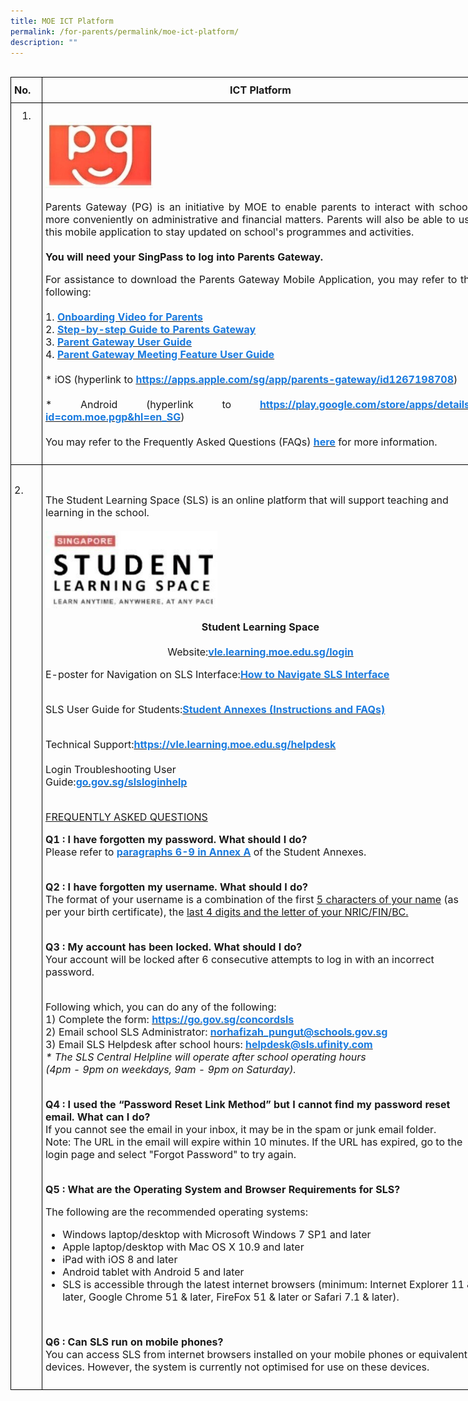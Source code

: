 ```yaml
---
title: MOE ICT Platform
permalink: /for-parents/permalink/moe-ict-platform/
description: ""
---
```

<!--table style for the service providers information -->
<style type="text/css">
.tg  {border-collapse:collapse;border-spacing:0;margin:0px auto;}
.tg td{border-color:black;border-style:solid;border-width:1px;font-family:Arial, sans-serif;font-size:14px;
  overflow:hidden;padding:10px 5px;word-break:normal;}
.tg .tg-info{font-family:inherit;font-size:16px;text-align:left;vertical-align:top}
.tg .tg-title{font-family:inherit;font-size:16px;text-align:left;vertical-align:middle}
</style>
<br>

<!--table grid for the service providers information -->
<table class="tg" style="undefined;table-layout: fixed; width: 750px">
<colgroup>
<col style="width: 50px">
<col style="width: 700px">
</colgroup>

<!--service providers heading -->
<tbody>
<tr>
	<td class="tg-title"><b>No.</b></td>
	<td style="text-align:center;" class="tg-title"><b>ICT Platform</b></td>
</tr>
<tr>
	<td style="text-align:center" class="tg-info">1.</td>
	<td class="tg-title"><br><img src="/images/parents-gateway.jpeg" style="width:25%">
	<p style="text-align:justify">Parents Gateway (PG) is an initiative by MOE to enable parents to interact with schools more conveniently on administrative and financial matters. Parents will also be able to use this mobile application to stay updated on school's programmes and activities.  
<br><br>
<b>You will need your SingPass to log into Parents Gateway.</b>&nbsp;
<br>
</p><p style="text-align:justify">For assistance to download the Parents Gateway Mobile Application, you may refer to the following:
<br><br>
	1. <a href="https://youtu.be/02uYTlYD1P4" target="_blank" rel="noopener noreferrer"><b style="text-decoration:none;color:#1A7BDF">Onboarding Video for Parents</b></a><br>
2.&nbsp;<a href="/files/Step-by-step-Guide-to-Parents-Gateway.pdf" target="_blank" rel="noopener noreferrer"><span style="text-decoration:none;color:#1A7BDF"><b>Step-by-step Guide to Parents Gateway</b></span></a><br>
3.&nbsp;<a href="/files/PG Mobile App User Guide.pdf" target="_blank" rel="noopener noreferrer"><span style="text-decoration:none;color:#1A7BDF"><b>Parent Gateway User Guide</b></span></a><br>
	4.&nbsp;<a href="/files/PG Mobile App Meetings Feature User Guide.pdf" target="_blank" rel="noopener noreferrer"><span style="text-decoration:none;color:#1A7BDF"><b>Parent Gateway Meeting Feature User Guide</b></span></a><br><br>
* iOS (hyperlink to&nbsp;<a href="https://apps.apple.com/sg/app/parents-gateway/id1267198708" target="_blank" rel="noopener noreferrer"><b style="text-decoration:none;color:#1A7BDF">https://apps.apple.com/sg/app/parents-gateway/id1267198708</b></a>)
<br><br>
* Android (hyperlink to <a href="https://play.google.com/store/apps/details?id=com.moe.pgp&amp;hl=en\_SG" target="_blank" rel="noopener noreferrer"><b style="text-decoration:none;color:#1A7BDF">https://play.google.com/store/apps/details?id=com.moe.pgp&amp;hl=en_SG</b></a>)
<br><br>
You may refer to the Frequently Asked Questions (FAQs) <a href="/files/FAQs-for-Parents-Gateway.pdf" target="_blank" rel="noopener noreferrer"><span style="text-decoration:none;color:#1A7BDF"><b>here</b></span></a> for more information.</p>
</td>
</tr>
<tr>
	<td class="tg-info"><br>2.</td>
	<td class="tg-title"><br><p>The Student Learning Space (SLS) is an online platform that will support teaching and learning in the school.  
<br><br>
<img src="/images/SLS.jpeg" style="width:40%">

</p><center><b>Student Learning Space</b></center>&nbsp;
<center>Website:<a href="https://vle.learning.moe.edu.sg/login" target="_blank" rel="noopener noreferrer"><span style="text-decoration:none;color:#1A7BDF"><b>vle.learning.moe.edu.sg/login</b></span></a></center>  

<p>E-poster for Navigation on SLS Interface:<a href="/files/Student-E-Poster-for-Navigation-on-SLS.pdf" target="_blank" rel="noopener noreferrer"><span style="text-decoration:none;color:#1A7BDF"><b>How to Navigate SLS Interface</b></span></a>
<br><br>
</p><p>SLS User Guide for Students:<a href="/files/2-Annexes-to-Letter-to-Parents.pdf" target="_blank" rel="noopener noreferrer"><span style="text-decoration:none;color:#1A7BDF"><b>Student Annexes (Instructions and FAQs)</b></span></a>
<br><br>
</p><p>Technical Support:<a href="https://vle.learning.moe.edu.sg/helpdesk" target="_blank" rel="noopener noreferrer"><span style="text-decoration:none;color:#1A7BDF"><b>https://vle.learning.moe.edu.sg/helpdesk</b></span></a> 
<br><br>
Login Troubleshooting User<br>Guide:<a href="http://go.gov.sg/slsloginhelp" target="_blank" rel="noopener noreferrer"><span style="text-decoration:none;color:#1A7BDF"><b>go.gov.sg/slsloginhelp</b></span></a> 
<br><br>
</p><p><u>FREQUENTLY ASKED QUESTIONS</u>
<br>
</p><p><b>Q1 : I have forgotten&nbsp;my password. What should I do?</b><br>  
Please refer to&nbsp;<a href="/files/2-Annexes-to-Letter-to-Parents.pdf" target="_blank" rel="noopener noreferrer"><span style="text-decoration:none;color:#1A7BDF"><b>paragraphs 6-9 in Annex A</b></span></a> of the Student Annexes.
<br><br> 
</p><p><b>Q2 : I have forgotten my username. What should I do?</b><br>   
	The format of your username is a combination of the first&nbsp;<u>5 characters of your name</u>&nbsp;(as per your birth certificate), the&nbsp;<u>last 4 digits and the letter of your NRIC/FIN/BC.</u>  
<br><br>
</p><p><b>Q3 : My account has been locked. What should I do?</b><br> 
Your account will be locked after 6 consecutive attempts to log in with an incorrect password.  
<br><br>

</p><p>Following which, you can do any of the following:
<br>
1) Complete the form: <a href="https://go.gov.sg/concordsls" target="_blank" rel="noopener noreferrer"><span style="text-decoration:none;color:#1A7BDF"><b>https://go.gov.sg/concordsls</b></span></a>
<br>
2) Email school SLS Administrator:&nbsp;<a href="mailto:norhafizah_pungut@schools.gov.sg" target="_blank" rel="noopener noreferrer"><span style="text-decoration:none;color:#1A7BDF"><b>norhafizah_pungut@schools.gov.sg</b></span></a>
<br>
3) Email SLS Helpdesk after school hours: <a href="mailto:helpdesk@sls.ufinity.com" target="_blank" rel="noopener noreferrer"><span style="text-decoration:none;color:#1A7BDF"><b>helpdesk@sls.ufinity.com</b></span></a>&nbsp;
<br>
<em>* The SLS Central Helpline will operate after school operating hours</em>
<br>
<em>(4pm - 9pm on weekdays, 9am - 9pm on Saturday).</em>
<br><br>
</p><p><b>Q4 : I used the “Password Reset Link Method” but I cannot find my password reset email. What can I do?</b>  
<br>
If you cannot see the email in your inbox, it may be in the spam or junk email folder.
<br>
Note: The URL in the email will expire within 10 minutes. If the URL has expired, go to the login page and select "Forgot Password" to try again.
<br><br>
  
</p><p><b>Q5 : What are the Operating System and Browser Requirements for SLS?</b>  
<br>
</p><p>The following are the recommended operating systems:
<br>
</p><ul>
	<li>Windows laptop/desktop with Microsoft Windows 7 SP1 and later</li>
<li>Apple laptop/desktop with Mac OS X 10.9 and later</li>
<li>iPad with iOS 8 and later</li>
<li>Android tablet with Android 5 and later</li>
<li>SLS is accessible through the latest internet browsers (minimum: Internet Explorer 11 &amp; later, Google Chrome 51 &amp; later, FireFox 51 &amp; later or Safari 7.1 &amp; later).</li>
</ul>
<br>

<p><b>Q6 : Can SLS run on mobile phones?</b>
<br>
You can access SLS from internet browsers installed on your mobile phones or equivalent devices. However, the system is currently not optimised for use on these devices.</p></td></tr></tbody></table>